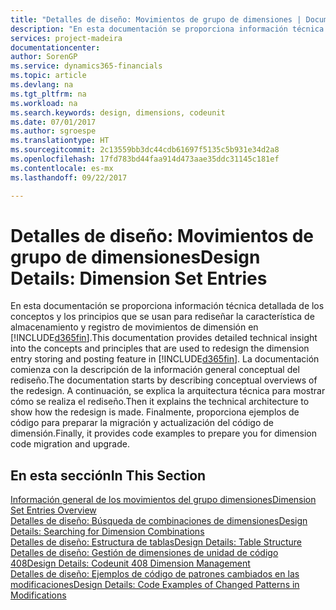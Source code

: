 ```yaml
---
title: "Detalles de diseño: Movimientos de grupo de dimensiones | Documentos de Microsoft"
description: "En esta documentación se proporciona información técnica detallada de los conceptos y los principios que se usan para rediseñar la característica de almacenamiento y registro de movimientos de dimensión."
services: project-madeira
documentationcenter: 
author: SorenGP
ms.service: dynamics365-financials
ms.topic: article
ms.devlang: na
ms.tgt_pltfrm: na
ms.workload: na
ms.search.keywords: design, dimensions, codeunit
ms.date: 07/01/2017
ms.author: sgroespe
ms.translationtype: HT
ms.sourcegitcommit: 2c13559bb3dc44cdb61697f5135c5b931e34d2a8
ms.openlocfilehash: 17fd783bd44faa914d473aae35ddc31145c181ef
ms.contentlocale: es-mx
ms.lasthandoff: 09/22/2017

---
```

# <a name="design-details-dimension-set-entries"></a><span data-ttu-id="6f3e1-103">Detalles de diseño: Movimientos de grupo de dimensiones</span><span class="sxs-lookup"><span data-stu-id="6f3e1-103">Design Details: Dimension Set Entries</span></span>
<span data-ttu-id="6f3e1-104">En esta documentación se proporciona información técnica detallada de los conceptos y los principios que se usan para rediseñar la característica de almacenamiento y registro de movimientos de dimensión en [!INCLUDE[d365fin](includes/d365fin_md.md)].</span><span class="sxs-lookup"><span data-stu-id="6f3e1-104">This documentation provides detailed technical insight into the concepts and principles that are used to redesign the dimension entry storing and posting feature in [!INCLUDE[d365fin](includes/d365fin_md.md)].</span></span> <span data-ttu-id="6f3e1-105">La documentación comienza con la descripción de la información general conceptual del rediseño.</span><span class="sxs-lookup"><span data-stu-id="6f3e1-105">The documentation starts by describing conceptual overviews of the redesign.</span></span> <span data-ttu-id="6f3e1-106">A continuación, se explica la arquitectura técnica para mostrar cómo se realiza el rediseño.</span><span class="sxs-lookup"><span data-stu-id="6f3e1-106">Then it explains the technical architecture to show how the redesign is made.</span></span> <span data-ttu-id="6f3e1-107">Finalmente, proporciona ejemplos de código para preparar la migración y actualización del código de dimensión.</span><span class="sxs-lookup"><span data-stu-id="6f3e1-107">Finally, it provides code examples to prepare you for dimension code migration and upgrade.</span></span>  

## <a name="in-this-section"></a><span data-ttu-id="6f3e1-108">En esta sección</span><span class="sxs-lookup"><span data-stu-id="6f3e1-108">In This Section</span></span>  
[<span data-ttu-id="6f3e1-109">Información general de los movimientos del grupo dimensiones</span><span class="sxs-lookup"><span data-stu-id="6f3e1-109">Dimension Set Entries Overview</span></span>](design-details-dimension-set-entries-overview.md)  
[<span data-ttu-id="6f3e1-110">Detalles de diseño: Búsqueda de combinaciones de dimensiones</span><span class="sxs-lookup"><span data-stu-id="6f3e1-110">Design Details: Searching for Dimension Combinations</span></span>](design-details-searching-for-dimension-combinations.md)  
[<span data-ttu-id="6f3e1-111">Detalles de diseño: Estructura de tablas</span><span class="sxs-lookup"><span data-stu-id="6f3e1-111">Design Details: Table Structure</span></span>](design-details-table-structure.md)  
[<span data-ttu-id="6f3e1-112">Detalles de diseño: Gestión de dimensiones de unidad de código 408</span><span class="sxs-lookup"><span data-stu-id="6f3e1-112">Design Details: Codeunit 408 Dimension Management</span></span>](design-details-codeunit-408-dimension-management.md)  
[<span data-ttu-id="6f3e1-113">Detalles de diseño: Ejemplos de código de patrones cambiados en las modificaciones</span><span class="sxs-lookup"><span data-stu-id="6f3e1-113">Design Details: Code Examples of Changed Patterns in Modifications</span></span>](design-details-code-examples-of-changed-patterns-in-modifications.md)

